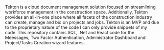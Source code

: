 Tekton is a cloud document management solution focused on streamlining workforce management in the construction space. Additionally, Tekton provides an all-in-one place where all facets of the construction industry can create, manage and bid on projects and jobs. Tekton is an MVP and due to the proprietary nature of the code I can only provide snippets of my code. This repository contains SQL, .Net and React code for the Meessages, Two Factor Authentication, Administrator Dashboard and Project/Tasks Creation wizard features.
